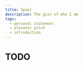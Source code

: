 ```yaml
---
title: Spiel
description: The gist of who I am
tags:
  - personal statement
  - elevator pitch
  - introduction
---
```


# TODO
